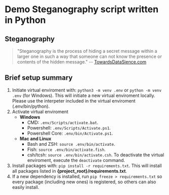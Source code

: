 # Demo Steganography script written in Python

## Steganography
> "Steganography is the process of hiding a secret message within a larger one in such a way that someone can not know the presence or contents of the hidden message."
-- [TowardsDataSience.com](https://towardsdatascience.com/hiding-data-in-an-image-image-steganography-using-python-e491b68b1372)

## Brief setup summary
1. Initiate virtual enviroment with: `python3 -m venv .env` or `python -m venv .env` (for Windows). 
This will initiate a new virtual enviroment locally. Please use the interpeter included in the virtual enviroment (.env/bin/python).
2. Activate virtual enviroment
    - **Windows**
        - CMD: `.env/Scripts/activate.bat`.
        - Powershell: `.env/Scripts/Activate.ps1`.
        - Powershell Core: `.env/bin/Activate.ps1`.
    - **Mac and Linux**
        - Bash and ZSH: `source .env/bin/activate`.
        - Fish: `source .env/bin/activate.fish`.
        - csh/tcsh: `source .env/bin/activate.csh`.
    To deactivate the virtual enviroment, execute the `deactivate` command.
3. Install packages with: `pip install -r requirements.txt`. 
This will install all packages listed in __{project_root}/requirements.txt__.
4. If a new dependency is installed, run `pip freeze > requirements.txt` so every package (including new ones) is registered, so others
can also easily install.